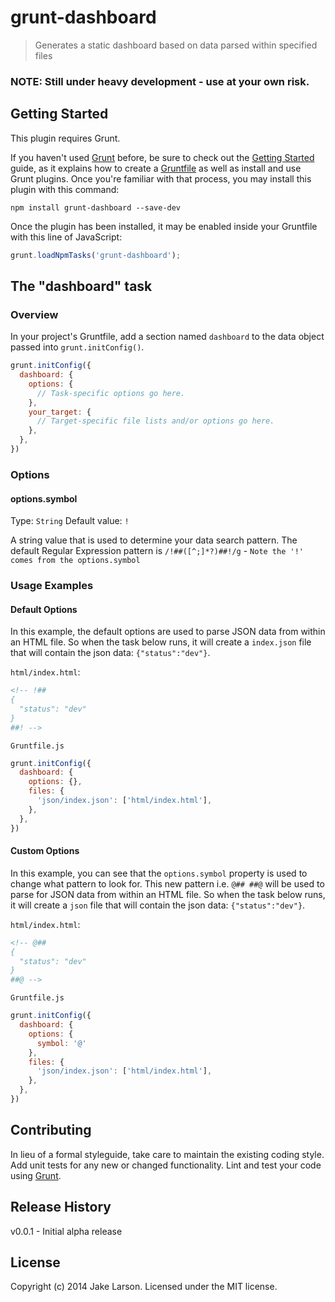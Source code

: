 # grunt-dashboard

> Generates a static dashboard based on data parsed within specified files

### NOTE: Still under heavy development - use at your own risk.


## Getting Started
This plugin requires Grunt.

If you haven't used [Grunt](http://gruntjs.com/) before, be sure to check out the [Getting Started](http://gruntjs.com/getting-started) guide, as it explains how to create a [Gruntfile](http://gruntjs.com/sample-gruntfile) as well as install and use Grunt plugins. Once you're familiar with that process, you may install this plugin with this command:

```shell
npm install grunt-dashboard --save-dev
```

Once the plugin has been installed, it may be enabled inside your Gruntfile with this line of JavaScript:

```js
grunt.loadNpmTasks('grunt-dashboard');
```

## The "dashboard" task

### Overview
In your project's Gruntfile, add a section named `dashboard` to the data object passed into `grunt.initConfig()`.

```js
grunt.initConfig({
  dashboard: {
    options: {
      // Task-specific options go here.
    },
    your_target: {
      // Target-specific file lists and/or options go here.
    },
  },
})
```

### Options

#### options.symbol
Type: `String`
Default value: `!`

A string value that is used to determine your data search pattern.
The default Regular Expression pattern is `/!##([^;]*?)##!/g` - `Note the '!' comes from the options.symbol`

### Usage Examples

#### Default Options
In this example, the default options are used to parse JSON data from within an HTML file. So when the task below runs, it will create a `index.json` file that will contain the json data: `{"status":"dev"}`.

`html/index.html`:
```html
<!-- !##
{
  "status": "dev"
}
##! -->
```

`Gruntfile.js`
```js
grunt.initConfig({
  dashboard: {
    options: {},
    files: {
      'json/index.json': ['html/index.html'],
    },
  },
})
```

#### Custom Options
In this example, you can see that the `options.symbol` property is used to change what pattern to look for. This new pattern i.e. `@## ##@` will be used to parse for JSON data from within an HTML file. So when the task below runs, it will create a `json` file that will contain the json data: `{"status":"dev"}`.

`html/index.html`:
```html
<!-- @##
{
  "status": "dev"
}
##@ -->
```

`Gruntfile.js`
```js
grunt.initConfig({
  dashboard: {
    options: {
      symbol: '@'
    },
    files: {
      'json/index.json': ['html/index.html'],
    },
  },
})
```

## Contributing
In lieu of a formal styleguide, take care to maintain the existing coding style. Add unit tests for any new or changed functionality. Lint and test your code using [Grunt](http://gruntjs.com/).

## Release History
v0.0.1 - Initial alpha release

## License
Copyright (c) 2014 Jake Larson. Licensed under the MIT license.
